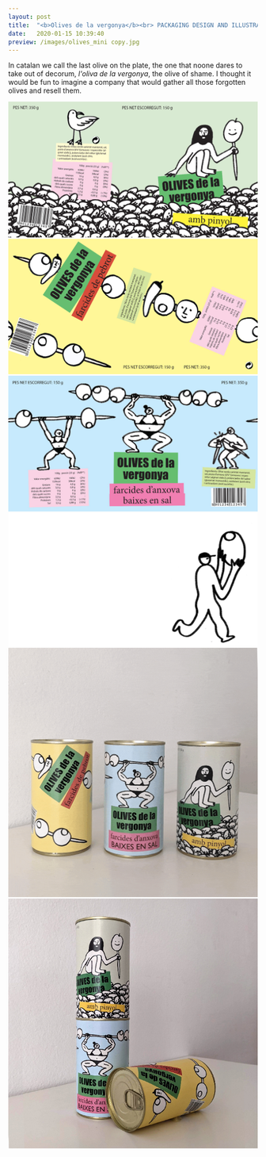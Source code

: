 ```yaml
---
layout: post
title:  "<b>Olives de la vergonya</b><br> PACKAGING DESIGN AND ILLUSTRATION"
date:   2020-01-15 10:39:40
preview: /images/olives_mini copy.jpg
---
```



In catalan we call the last olive on the plate, the one that noone dares to take out of decorum, <i>l'oliva de la vergonya</i>, the olive of shame. I thought it would be fun to imagine a company that would gather all those forgotten olives and resell them.


<div class="row">


<div class="column">
<img src="/images/TaniaManzanal_packaging2.jpg" alt="drawing">

</div>

<div class="column">
<img src="/images/TaniaManzanal_packaging1.jpg" alt="drawing">

</div></div>

<div class="row">

<div class="column">
<img src="/images/TaniaManzanal_packaging3.jpg" alt="drawing">

</div>

<div class="column">
<img src="/images/TaniaManzanal_olives5.jpg" alt="drawing">
</div></div>


<div class="row">


<div class="column">
<img src="/images/TaniaManzanal_olives.gif" alt="drawing">

</div>

<div class="column">
<img src="/images/TaniaManzanal_olives.jpg" alt="drawing">

</div></div>

